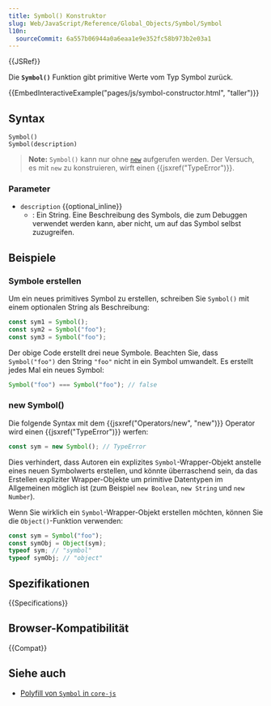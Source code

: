 ```yaml
---
title: Symbol() Konstruktor
slug: Web/JavaScript/Reference/Global_Objects/Symbol/Symbol
l10n:
  sourceCommit: 6a557b06944a0a6eaa1e9e352fc58b973b2e03a1
---
```


{{JSRef}}

Die **`Symbol()`** Funktion gibt primitive Werte vom Typ Symbol zurück.

{{EmbedInteractiveExample("pages/js/symbol-constructor.html", "taller")}}

## Syntax

```js-nolint
Symbol()
Symbol(description)
```

> **Note:** `Symbol()` kann nur ohne [`new`](/de/docs/Web/JavaScript/Reference/Operators/new) aufgerufen werden. Der Versuch, es mit `new` zu konstruieren, wirft einen {{jsxref("TypeError")}}.

### Parameter

- `description` {{optional_inline}}
  - : Ein String. Eine Beschreibung des Symbols, die zum Debuggen verwendet werden kann, aber nicht, um auf das Symbol selbst zuzugreifen.

## Beispiele

### Symbole erstellen

Um ein neues primitives Symbol zu erstellen, schreiben Sie `Symbol()` mit einem optionalen
String als Beschreibung:

```js
const sym1 = Symbol();
const sym2 = Symbol("foo");
const sym3 = Symbol("foo");
```

Der obige Code erstellt drei neue Symbole. Beachten Sie, dass `Symbol("foo")` den String `"foo"` nicht in ein Symbol umwandelt. Es erstellt jedes Mal ein neues Symbol:

```js
Symbol("foo") === Symbol("foo"); // false
```

### new Symbol()

Die folgende Syntax mit dem {{jsxref("Operators/new", "new")}} Operator wird einen
{{jsxref("TypeError")}} werfen:

```js example-bad
const sym = new Symbol(); // TypeError
```

Dies verhindert, dass Autoren ein explizites `Symbol`-Wrapper-Objekt anstelle eines neuen Symbolwerts erstellen, und könnte überraschend sein, da das Erstellen expliziter Wrapper-Objekte um primitive Datentypen im Allgemeinen möglich ist (zum Beispiel `new Boolean`, `new String` und `new Number`).

Wenn Sie wirklich ein `Symbol`-Wrapper-Objekt erstellen möchten, können Sie die
`Object()`-Funktion verwenden:

```js
const sym = Symbol("foo");
const symObj = Object(sym);
typeof sym; // "symbol"
typeof symObj; // "object"
```

## Spezifikationen

{{Specifications}}

## Browser-Kompatibilität

{{Compat}}

## Siehe auch

- [Polyfill von `Symbol` in `core-js`](https://github.com/zloirock/core-js#ecmascript-symbol)
